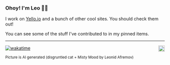### Ohoy! I'm Leo 🐱‍💻

I work on [Yello.io](https://yello.io) and a bunch of other cool sites. You should check them out!

You can see some of the stuff I've contributed to in my pinned items.

---

<img align="right" src="https://github.githubassets.com/images/mona-whisper.gif" width="20" height="20"/>

[![wakatime](https://wakatime.com/badge/user/82cd1440-31c4-4e98-a312-f0ae6a6f50d7.svg?style=for-the-badge)](https://wakatime.com/@82cd1440-31c4-4e98-a312-f0ae6a6f50d7)


<sup>Picture is AI generated (disgruntled cat + Misty Mood by Leonid Afremov)</sup>
